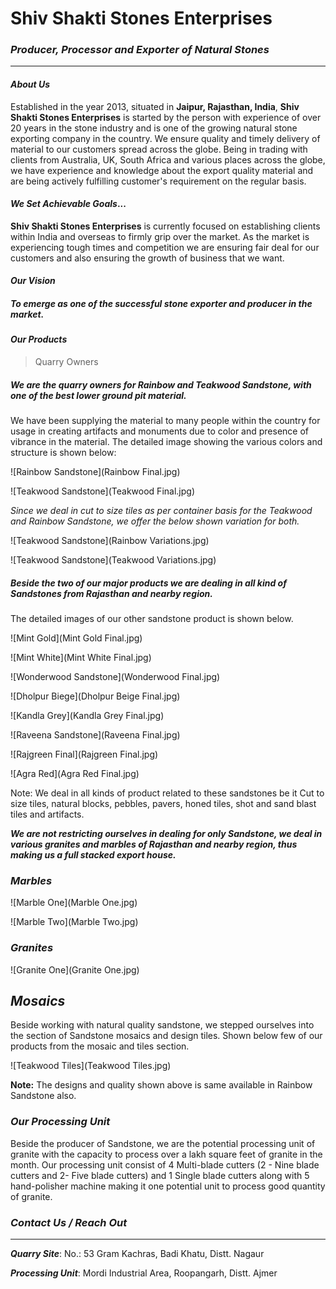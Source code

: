 # Shiv Shakti Stones Enterprises

### *Producer, Processor and Exporter of Natural Stones*

***

#### *About Us*

Established in the year 2013, situated in **Jaipur, Rajasthan, India**, **Shiv Shakti Stones Enterprises** is started by the person with experience of over 20 years in the stone industry and is one of the growing natural stone exporting company in the country. We ensure quality and timely delivery of material to our customers spread across the globe. 
Being in trading with clients from Australia, UK, South Africa and various places across the globe, we have experience and knowledge about the export quality material and are being actively fulfilling customer's requirement on the regular basis.

#### *We Set Achievable Goals*...

**Shiv Shakti Stones Enterprises** is currently focused on establishing clients within India and overseas to firmly grip over the market. As the market is experiencing tough times and competition we are ensuring fair deal for our customers and also ensuring the growth of business that we want. 

#### *Our Vision*

##### To emerge as one of the successful stone exporter and producer in the market.

#### ***Our Products***

> Quarry Owners

##### *We are the quarry owners for Rainbow and Teakwood Sandstone, with one of the best lower ground pit material.*

We have been supplying the material to many people within the country for usage in creating artifacts and monuments due to color and presence of vibrance in the material.
The detailed image showing the various colors and structure is shown below:

![Rainbow Sandstone](Rainbow Final.jpg)

![Teakwood Sandstone](Teakwood Final.jpg)



*Since we deal in cut to size tiles as per container basis for the Teakwood and Rainbow Sandstone, we offer the below shown variation for both.*

![Teakwood Sandstone](Rainbow Variations.jpg)

![Teakwood Sandstone](Teakwood Variations.jpg)



##### *Beside the two of our major products we are dealing in all kind of Sandstones from Rajasthan and nearby region.*

The detailed images of our other sandstone product is shown below.

![Mint Gold](Mint Gold Final.jpg)

![Mint White](Mint White Final.jpg)

![Wonderwood Sandstone](Wonderwood Final.jpg)

![Dholpur Biege](Dholpur Beige Final.jpg)

![Kandla Grey](Kandla Grey Final.jpg)

![Raveena Sandstone](Raveena Final.jpg)

![Rajgreen Final](Rajgreen Final.jpg)

![Agra Red](Agra Red Final.jpg)


Note: We deal in all kinds of product related to these sandstones be it Cut to size tiles, natural blocks, pebbles, pavers, honed tiles, shot and sand blast tiles and artifacts.

***We are not restricting ourselves in dealing for only Sandstone, we deal in various granites and marbles of Rajasthan and nearby region, thus making us a full stacked export house.***

### *Marbles*

![Marble One](Marble One.jpg)

![Marble Two](Marble Two.jpg)

### *Granites*

![Granite One](Granite One.jpg)



## *Mosaics*

Beside working with natural quality sandstone, we stepped ourselves into the section of Sandstone mosaics and design tiles.
Shown below few of our products from the mosaic and tiles section. 

![Teakwood Tiles](Teakwood Tiles.jpg)



**Note:** The designs and quality shown above is same available in Rainbow Sandstone also.

### *Our Processing Unit*

Beside the producer of Sandstone, we are the potential processing unit of granite with the capacity to process over a lakh square feet of granite in the month. 
Our processing unit consist of 4 Multi-blade cutters (2 - Nine blade cutters and  2- Five blade cutters) and 1 Single blade cutters along with 5 hand-polisher machine making it one potential unit to process good quantity of granite.

### *Contact Us / Reach Out*

***

***Quarry Site***: No.: 53 Gram Kachras, Badi Khatu, Distt. Nagaur

***Processing Unit***: Mordi Industrial Area, Roopangarh, Distt. Ajmer

